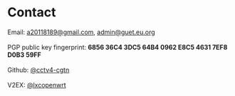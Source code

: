 # Contact

Email: a20118189@gmail.com, admin@guet.eu.org</br>
</br>
PGP public key fingerprint: **6856 36C4 3DC5 64B4 0962 E8C5 4631 7EF8 D0B3 59FF**</br>
</br>
Github: [@cctv4-cgtn](https://github.com/cctv4-cgtn)</br>
</br>
V2EX: [@lxcopenwrt](https://v2ex.com/member/lxcopenwrt)